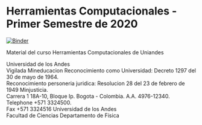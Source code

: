 # Herramientas Computacionales - Primer Semestre de 2020

[![Binder](https://mybinder.org/badge_logo.svg)](https://mybinder.org/v2/gh/ComputoCienciasUniandes/FISI2026-201920/master)

Material del curso Herramientas Computacionales de Uniandes

Universidad de los Andes  
Vigilada Mineducacion Reconocimiento como Universidad: Decreto 1297 del 30 de mayo de 1964.   
Reconocimiento personeria juridica: Resolucion 28 del 23 de febrero de 1949 Minjusticia.   
Carrera 1 18A-10, Bloque Ip. Bogota - Colombia. A.A. 4976-12340.   
Telephone +571 3324500.  
Fax +571 3324516 
Universidad de los Andes  
Facultad de Ciencias 
Departamento de Física 
